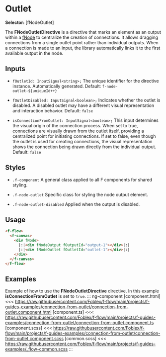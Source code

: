 ﻿# Outlet

**Selector:** [fNodeOutlet]

The **FNodeOutletDirective** is a directive that marks an element as an output within a [fNode](f-node-directive) to centralize the creation of connections. It allows dragging connections from a single outlet point rather than individual outputs. When a connection is made to an input, the library automatically links it to the first available output in the node.

## Inputs

  - `fOutletId: InputSignal<string>;` The unique identifier for the directive instance. Automatically generated. Default: `f-node-outlet-${uniqueId++}`

  - `fOutletDisabled: InputSignal<boolean>;` Indicates whether the outlet is disabled. A disabled outlet may have a different visual representation and interaction behavior. Default: `false`

  - `isConnectionFromOutlet: InputSignal<boolean>;` This input determines the visual origin of the connection process. When set to true, connections are visually drawn from the outlet itself, providing a centralized point for initiating connections. If set to false, even though the outlet is used for creating connections, the visual representation shows the connection being drawn directly from the individual output. Default: `false`

## Styles

  - `.f-component` A general class applied to all F components for shared styling.

  - `.f-node-outlet` Specific class for styling the node output element.

  - `.f-node-outlet-disabled` Applied when the output is disabled.

## Usage

```html
<f-flow>
  <f-canvas>
    <div fNode>
      |:|<div fNodeOutput fOutputId="output-1"></div>|:|
      |:|<div fNodeOutlet fOutletId="outlet-1"></div>|:|
    </div>
  </f-canvas>
</f-flow>
```

## Examples

Example of how to use the **FNodeOutletDirective** directive. In this example **isConnectionFromOutlet** is set to `true`.
::: ng-component <connection-from-outlet></connection-from-outlet>
[component.html] <<< https://raw.githubusercontent.com/Foblex/f-flow/main/projects/f-guides-examples/connection-from-outlet/connection-from-outlet.component.html
[component.ts] <<< https://raw.githubusercontent.com/Foblex/f-flow/main/projects/f-guides-examples/connection-from-outlet/connection-from-outlet.component.ts
[component.scss] <<< https://raw.githubusercontent.com/Foblex/f-flow/main/projects/f-guides-examples/connection-from-outlet/connection-from-outlet.component.scss
[common.scss] <<< https://raw.githubusercontent.com/Foblex/f-flow/main/projects/f-guides-examples/_flow-common.scss
:::
